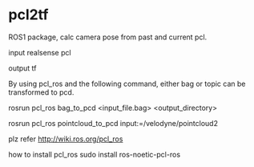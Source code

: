 # pcl2tf
ROS1 package, calc camera pose from past and current pcl.

input
realsense pcl

output
tf

By using pcl_ros and the following command, either bag or topic can be transformed to pcd.

rosrun pcl_ros bag_to_pcd <input_file.bag> <topic> <output_directory>

rosrun pcl_ros pointcloud_to_pcd input:=/velodyne/pointcloud2

plz refer http://wiki.ros.org/pcl_ros

how to install pcl_ros
sudo install ros-noetic-pcl-ros
